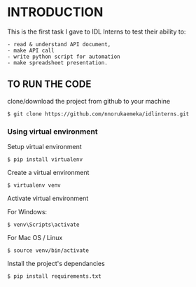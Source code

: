 # INTRODUCTION
This is the first task I gave to IDL Interns to test their ability to:

    - read & understand API document,
    - make API call
    - write python script for automation
    - make spreadsheet presentation.

## TO RUN THE CODE

clone/download the project from github to your machine

    $ git clone https://github.com/nnorukaemeka/idlinterns.git

### Using virtual environment
Setup virtual environment

    $ pip install virtualenv

Create a virtual environment

    $ virtualenv venv

Activate virtual environment

For Windows:

    $ venv\Scripts\activate
    
For Mac OS / Linux

    $ source venv/bin/activate

Install the project's dependancies

    $ pip install requirements.txt           